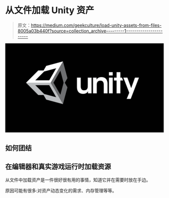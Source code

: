# 从文件加载 Unity 资产

> 原文：<https://medium.com/geekculture/load-unity-assets-from-files-8005a03b440f?source=collection_archive---------1----------------------->

![](img/e653678ecf9d59c71fd6c8fdf35c4397.png)

## 如何团结

## 在编辑器和真实游戏运行时加载资源

从文件中加载资产是一件很好很有用的事情，知道它并在需要时放在手边。

原因可能有很多:对资产动态变化的需求、内存管理等等。